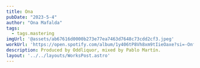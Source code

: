 ```yaml
---
title: Ona
pubDate: "2023-5-4"
author: "Ona Mafalda"
tags:
  - tags.mastering
imgUrl: '@assets/ab67616d0000b273e77ea7463d7648c73cdd2cf3.jpeg'
workUrl: 'https://open.spotify.com/album/1y406tP8Vh8xm9tIieOaxe?si=-OnfUYL9RouQ9VGBGU8Xng'
description: Produced by Oddliquor, mixed by Pablo Martín.
layout: '../../layouts/WorksPost.astro'
---
```

